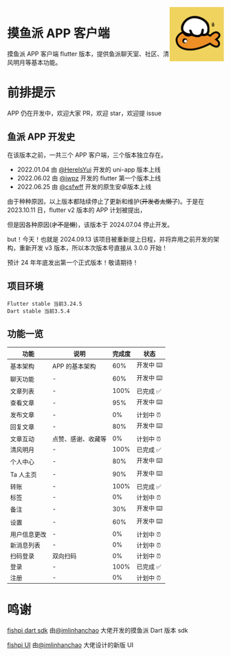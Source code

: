 <img decoding="async" align=right src="assets/images/logo.png" width="25%">

# 摸鱼派 APP 客户端

摸鱼派 APP 客户端 flutter 版本，提供鱼派聊天室、社区、清风明月等基本功能。

# 前排提示

APP 仍在开发中，欢迎大家 PR，欢迎 star，欢迎提 issue

## 鱼派 APP 开发史

在该版本之前，一共三个 APP 客户端，三个版本独立存在。

- 2022.01.04 由 [@HereIsYui](https://github.com/HereIsYui) 开发的 uni-app 版本上线
- 2022.06.02 由 [@iwpz](https://github.com/iwpz) 开发的 flutter 第一个版本上线
- 2022.06.25 由 [@csfwff](https://github.com/csfwff) 开发的原生安卓版本上线

由于种种原因，以上版本都陆续停止了更新和维护(~~开发者太懒了~~)。于是在 2023.10.11 日，flutter v2 版本的 APP 计划被提出，

但是因各种原因(~~才不是懒~~)，该版本于 2024.07.04 停止开发。

but！今天！也就是 2024.09.13 该项目被重新提上日程，并将弃用之前开发的架构，重新开发 v3 版本，所以本次版本号直接从 3.0.0 开始！

预计 24 年年底发出第一个正式版本！敬请期待！

## 项目环境

```
Flutter stable 当前3.24.5
Dart stable 当前3.5.4
```

## 功能一览

| 功能         | 说明               | 完成度 | 状态       |
| ------------ | ------------------ | ------ | ---------- |
| 基本架构     | APP 的基本架构     | 60%    | 开发中 ⌨️  |
| 聊天功能     | -                  | 60%    | 开发中 ⌨️  |
| 文章列表     | -                  | 100%   | 已完成 ✅  |
| 查看文章     | -                  | 95%    | 开发中 ⌨️  |
| 发布文章     | -                  | 0%     | 计划中 ⏰  |
| 回复文章     | -                  | 80%    | 开发中 ⌨️  |
| 文章互动     | 点赞、感谢、收藏等 | 0%     | 计划中 ⏰  |
| 清风明月     | -                  | 100%   | 已完成 ✅  |
| 个人中心     | -                  | 80%    | 开发中 ⌨️  |
| Ta 人主页    | -                  | 90%    | 开发中 ⌨️️ |
| 转账         | -                  | 100%   | 已完成 ✅  |
| 标签         | -                  | 0%     | 计划中 ⏰️ |
| 备注         | -                  | 30%    | 开发中 ⌨️  |
| 设置         | -                  | 60%    | 开发中 ⌨️  |
| 用户信息更改 | -                  | 0%     | 计划中 ⏰  |
| 新消息列表   | -                  | 0%     | 计划中 ⏰  |
| 扫码登录     | 双向扫码           | 0%     | 计划中 ⏰  |
| 登录         | -                  | 100%   | 已完成 ✅  |
| 注册         | -                  | 0%     | 计划中 ⏰  |

# 鸣谢

[fishpi dart sdk](https://pub.dev/packages/fishpi) 由[@imlinhanchao](https://github.com/imlinhanchao) 大佬开发的摸鱼派 Dart 版本 sdk

[fishpi UI](https://pixso.cn/app/editor/l_uc36XwPK9YiU1h3VcuGQ?page-id=0%3A1) 由[@imlinhanchao](https://github.com/imlinhanchao) 大佬设计的新版 UI
